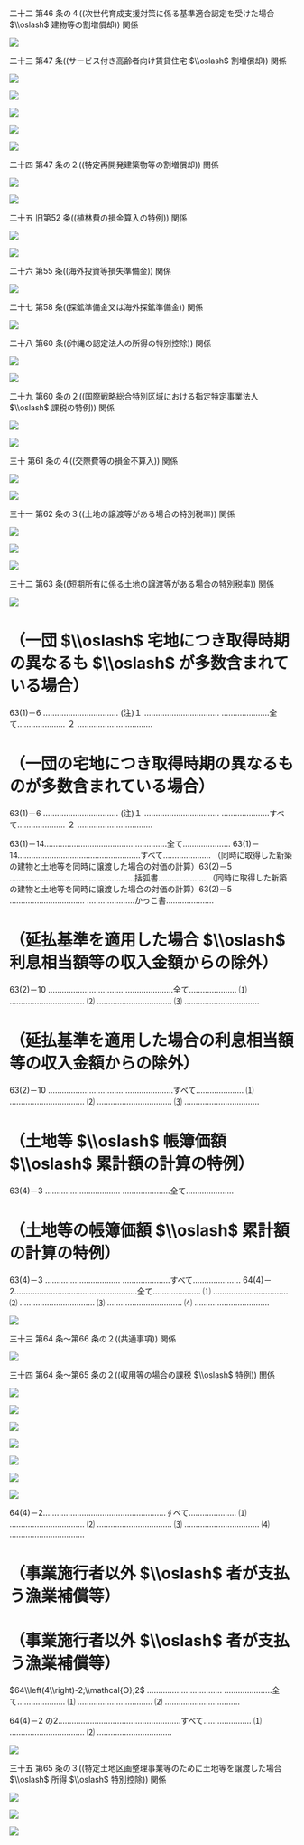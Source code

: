 二十二 第46 条の４((次世代育成支援対策に係る基準適合認定を受けた場合 $\\oslash$ 建物等の割増償却)) 関係

![](https://www.nta.go.jp/tmp/1b51c091-dc6f-435d-beab-9b3cdc6c8ac1/images/a908f2e37d49217d5fc1571f1aa5a5339eabad97f4f57eb876280d5e0b1ac9d3.jpg)

二十三 第47 条((サービス付き高齢者向け賃貸住宅 $\\oslash$ 割増償却)) 関係

![](https://www.nta.go.jp/tmp/1b51c091-dc6f-435d-beab-9b3cdc6c8ac1/images/5c2e413db2762b282da8d47c48de8117f75257a41bd447430d314b68fa47ae03.jpg)

![](https://www.nta.go.jp/tmp/1b51c091-dc6f-435d-beab-9b3cdc6c8ac1/images/406be83b672bc9b6dfe38ac8c2884f3e48ef17c77ddc999ab8ea70829e507739.jpg)

![](https://www.nta.go.jp/tmp/1b51c091-dc6f-435d-beab-9b3cdc6c8ac1/images/6c8b76d71de49c5a0b31810f2da64f351cdff9a15817e9bfdc9e33193cdc1d6f.jpg)

![](https://www.nta.go.jp/tmp/1b51c091-dc6f-435d-beab-9b3cdc6c8ac1/images/603c7d09486b6250362da7f09568c72ef1cac5b3b777f5a220352aeb51cb711e.jpg)

![](https://www.nta.go.jp/tmp/1b51c091-dc6f-435d-beab-9b3cdc6c8ac1/images/543b820a6e00e76da1587b0a349b1c362e099751a03c1555a5245020eb65b6f1.jpg)

二十四 第47 条の２((特定再開発建築物等の割増償却)) 関係

![](https://www.nta.go.jp/tmp/1b51c091-dc6f-435d-beab-9b3cdc6c8ac1/images/996d2cf256bd7519b36c05baf62d9053f10b0ea26a5836d6654294b99e597ff3.jpg)

![](https://www.nta.go.jp/tmp/1b51c091-dc6f-435d-beab-9b3cdc6c8ac1/images/fe44a1f4221800437a2aef3a7c9c9dbcbe44ccb3e3556929daafb18f8f896705.jpg)

二十五 旧第52 条((植林費の損金算入の特例)) 関係

![](https://www.nta.go.jp/tmp/1b51c091-dc6f-435d-beab-9b3cdc6c8ac1/images/8c949a24137be6f2cedfbea5ba412e8a231f48ca275bd0c48875482fe3ff5d2e.jpg)

![](https://www.nta.go.jp/tmp/1b51c091-dc6f-435d-beab-9b3cdc6c8ac1/images/13fed208142843f0ce328af56675dc594d67f685bfee3fb0e11aec088b436d22.jpg)

二十六 第55 条((海外投資等損失準備金)) 関係

![](https://www.nta.go.jp/tmp/1b51c091-dc6f-435d-beab-9b3cdc6c8ac1/images/00a567186e69c9d3338503f3041b5e3448177a92072d4e615a49334b556dfdff.jpg)

二十七 第58 条((探鉱準備金又は海外探鉱準備金)) 関係

![](https://www.nta.go.jp/tmp/1b51c091-dc6f-435d-beab-9b3cdc6c8ac1/images/6086b5e011d925b8250a8c9c357eb319a4b552d9b66e625acf24a845abd737f8.jpg)

二十八 第60 条((沖縄の認定法人の所得の特別控除)) 関係

![](https://www.nta.go.jp/tmp/1b51c091-dc6f-435d-beab-9b3cdc6c8ac1/images/65b783833322d1cb52c16282cdd11878e92cfb8287c5265fe491f7541e6c99ce.jpg)

![](https://www.nta.go.jp/tmp/1b51c091-dc6f-435d-beab-9b3cdc6c8ac1/images/248d1530b47af2a28757d108f85c5bb58aaf2c99d285bbeff018c71114f36971.jpg)

二十九 第60 条の２((国際戦略総合特別区域における指定特定事業法人 $\\oslash$ 課税の特例)) 関係

![](https://www.nta.go.jp/tmp/1b51c091-dc6f-435d-beab-9b3cdc6c8ac1/images/8a344732e94bcc655c8ccc6b482ff88500a7a71600d2c1c49ca1a809462ade5a.jpg)

![](https://www.nta.go.jp/tmp/1b51c091-dc6f-435d-beab-9b3cdc6c8ac1/images/996a4ab6c4a7f6a0dee92b79d9ff94ccb1fe3d475e268ec0b97ce82d332d4843.jpg)

三十 第61 条の４((交際費等の損金不算入)) 関係

![](https://www.nta.go.jp/tmp/1b51c091-dc6f-435d-beab-9b3cdc6c8ac1/images/5e0523ee81129bd3b73763570853afb5e507aa3189868cc07cd00356d8b0c971.jpg)

![](https://www.nta.go.jp/tmp/1b51c091-dc6f-435d-beab-9b3cdc6c8ac1/images/b4e78f19b557f34b07029f01b830752bbf455a16c8950adbc6405d96b9b4ca3f.jpg)

三十一 第62 条の３((土地の譲渡等がある場合の特別税率)) 関係

![](https://www.nta.go.jp/tmp/1b51c091-dc6f-435d-beab-9b3cdc6c8ac1/images/835c120583bf49c34783dd7609355dc29813c5399b08ddfd9a1276c6a86506ee.jpg)

![](https://www.nta.go.jp/tmp/1b51c091-dc6f-435d-beab-9b3cdc6c8ac1/images/f7865aa7568b24fa5cd0bb622431a17ef0b19e67b943ee15c8721b8a7ff63794.jpg)

![](https://www.nta.go.jp/tmp/1b51c091-dc6f-435d-beab-9b3cdc6c8ac1/images/d30bd65512a2b580708a517cb21ae5e148f6040a280e1dd50f5d40b09c0f911d.jpg)

三十二 第63 条((短期所有に係る土地の譲渡等がある場合の特別税率)) 関係

![](https://www.nta.go.jp/tmp/1b51c091-dc6f-435d-beab-9b3cdc6c8ac1/images/53dede5bddc6f45e6bee60dd9b00f7337760f64e275750ee5d9a9f6badddcefe.jpg)

# （一団 $\\oslash$ 宅地につき取得時期の異なるも $\\oslash$ が多数含まれている場合）

63(1)－6 …………………………… (注)１ …………………………… …………………全て………………… ２ ……………………………

# （一団の宅地につき取得時期の異なるものが多数含まれている場合）

63(1)－6 …………………………… (注)１ …………………………… …………………すべて………………… ２ ……………………………

63(1)－14………………………………………………全て………………… 63(1)－14………………………………………………すべて………………… （同時に取得した新築の建物と土地等を同時に譲渡した場合の対価の計算）63(2)－5 …………………………… …………………括弧書………………… （同時に取得した新築の建物と土地等を同時に譲渡した場合の対価の計算）63(2)－5 …………………………… …………………かっこ書…………………

# （延払基準を適用した場合 $\\oslash$ 利息相当額等の収入金額からの除外）

63(2)－10 …………………………… …………………全て………………… ⑴ …………………………… ⑵ …………………………… ⑶ ……………………………

# （延払基準を適用した場合の利息相当額等の収入金額からの除外）

63(2)－10 …………………………… …………………すべて………………… ⑴ …………………………… ⑵ …………………………… ⑶ ……………………………

# （土地等 $\\oslash$ 帳簿価額 $\\oslash$ 累計額の計算の特例）

63(4)－3 …………………………… …………………全て…………………

# （土地等の帳簿価額 $\\oslash$ 累計額の計算の特例）

63(4)－3 …………………………… …………………すべて………………… 64(4)－2………………………………………………全て………………… ⑴ …………………………… ⑵ …………………………… ⑶ …………………………… ⑷ ……………………………

![](https://www.nta.go.jp/tmp/1b51c091-dc6f-435d-beab-9b3cdc6c8ac1/images/805156fc50aaaa79de4d52cbe247dfcb3347a8617e4411aa1c00c843c8847829.jpg)

三十三 第64 条～第66 条の２((共通事項)) 関係

![](https://www.nta.go.jp/tmp/1b51c091-dc6f-435d-beab-9b3cdc6c8ac1/images/3537b4e3b598c22095bd78a01c7462cf7b61ba3c38d8cafdb4d921d473ee12b5.jpg)

三十四 第64 条～第65 条の２((収用等の場合の課税 $\\oslash$ 特例)) 関係

![](https://www.nta.go.jp/tmp/1b51c091-dc6f-435d-beab-9b3cdc6c8ac1/images/35987d7519b436fef822bbb3cbb1dfb5bc71f7026b903918549b0f4e1be0ccc5.jpg)

![](https://www.nta.go.jp/tmp/1b51c091-dc6f-435d-beab-9b3cdc6c8ac1/images/eecdbfccd8593740d4b11583224033cad05503184e9ee27011bd2a351c75fc16.jpg)

![](https://www.nta.go.jp/tmp/1b51c091-dc6f-435d-beab-9b3cdc6c8ac1/images/e2190e7e76dfad3232d6779fb69935c217d9c78bba276765d810a130950e0bce.jpg)

![](https://www.nta.go.jp/tmp/1b51c091-dc6f-435d-beab-9b3cdc6c8ac1/images/0f71323645239f7d1fea867e2952fac459a301fb1b6800d3751a4e8fbd126648.jpg)

![](https://www.nta.go.jp/tmp/1b51c091-dc6f-435d-beab-9b3cdc6c8ac1/images/813653dd13a968ae65d959858852110145471dadd87363a5ae3eacfd0f182ccc.jpg)

![](https://www.nta.go.jp/tmp/1b51c091-dc6f-435d-beab-9b3cdc6c8ac1/images/230b374bf3b9852e538dfaf6aba2aea7713c39d68ffdc95472f6d9bdb70f6a9c.jpg)

![](https://www.nta.go.jp/tmp/1b51c091-dc6f-435d-beab-9b3cdc6c8ac1/images/171c7fc2deeb42ce0e7e01804aa7b7fef0775546054251f7e8f8910ee5f4dbe6.jpg)

64(4)－2………………………………………………すべて………………… ⑴ …………………………… ⑵ …………………………… ⑶ …………………………… ⑷ ……………………………

# （事業施行者以外 $\\oslash$ 者が支払う漁業補償等）

# （事業施行者以外 $\\oslash$ 者が支払う漁業補償等）

$64\\left(4\\right)-2;\\mathcal{O};2$ …………………………… …………………全て………………… ⑴ …………………………… ⑵ ……………………………

64(4)－2 の2………………………………………………すべて………………… ⑴ …………………………… ⑵ ……………………………

![](https://www.nta.go.jp/tmp/1b51c091-dc6f-435d-beab-9b3cdc6c8ac1/images/d0cf2d0bbb6073da962bfc020a129855de3b69cbb2a229c834279edf4a462c40.jpg)

三十五 第65 条の３((特定土地区画整理事業等のために土地等を譲渡した場合 $\\oslash$ 所得 $\\oslash$ 特別控除)) 関係

![](https://www.nta.go.jp/tmp/1b51c091-dc6f-435d-beab-9b3cdc6c8ac1/images/09abf9147f7997ab87b107eae5575b5314fb3856a4bbc624ed52d1886e0ddbc9.jpg)

![](https://www.nta.go.jp/tmp/1b51c091-dc6f-435d-beab-9b3cdc6c8ac1/images/3f13f35f15460d66d3170b49a063da6627ab64cb8af1f99d7a6608becbb66fad.jpg)

![](https://www.nta.go.jp/tmp/1b51c091-dc6f-435d-beab-9b3cdc6c8ac1/images/7a4ba4a7affae61f9039309d489a67ab7c5ff84bb085c3f47f948da80a659ce3.jpg)